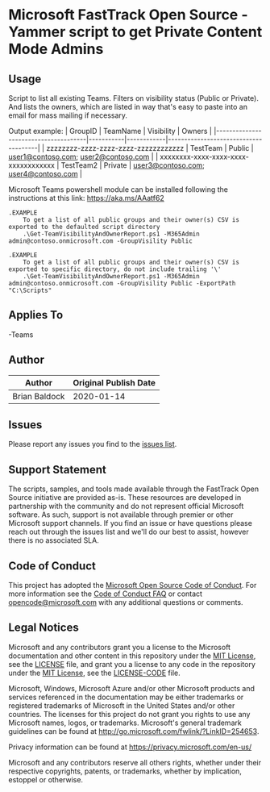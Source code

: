 # Microsoft FastTrack Open Source - Yammer script to get Private Content Mode Admins

## Usage

Script to list all existing Teams. Filters on visibility status (Public or Private). And lists the owners, which are listed in way that's easy to paste into an email for mass mailing if necessary.

Output example:
| GroupID                              | TeamName  | Visibility | Owners                               |
|--------------------------------------|-----------|------------|--------------------------------------|
| zzzzzzzz-zzzz-zzzz-zzzz-zzzzzzzzzzzz | TestTeam  | Public     | user1@contoso.com; user2@contoso.com |
| xxxxxxxx-xxxx-xxxx-xxxx-xxxxxxxxxxxx | TestTeam2 | Private    | user3@contoso.com; user4@contoso.com |

Microsoft Teams powershell module can be installed following the instructions at this link: https://aka.ms/AAatf62
 
    .EXAMPLE
        To get a list of all public groups and their owner(s) CSV is exported to the defaulted script directory
        .\Get-TeamVisibilityAndOwnerReport.ps1 -M365Admin admin@contoso.onmicrosoft.com -GroupVisility Public

    .EXAMPLE
        To get a list of all public groups and their owner(s) CSV is exported to specific directory, do not include trailing '\'
        .\Get-TeamVisibilityAndOwnerReport.ps1 -M365Admin admin@contoso.onmicrosoft.com -GroupVisility Public -ExportPath "C:\Scripts"

## Applies To
-Teams

## Author

|Author|Original Publish Date
|----|--------------------------
|Brian Baldock|2020-01-14|

## Issues

Please report any issues you find to the [issues list](/issues).

## Support Statement

The scripts, samples, and tools made available through the FastTrack Open Source initiative are provided as-is. These resources are developed in partnership with the community and do not represent official Microsoft software. As such, support is not available through premier or other Microsoft support channels. If you find an issue or have questions please reach out through the issues list and we'll do our best to assist, however there is no associated SLA.

## Code of Conduct

This project has adopted the [Microsoft Open Source Code of Conduct](https://opensource.microsoft.com/codeofconduct/).
For more information see the [Code of Conduct FAQ](https://opensource.microsoft.com/codeofconduct/faq/) or
contact [opencode@microsoft.com](mailto:opencode@microsoft.com) with any additional questions or comments.

## Legal Notices

Microsoft and any contributors grant you a license to the Microsoft documentation and other content in this repository under the [MIT License](https://opensource.org/licenses/MIT), see the [LICENSE](LICENSE) file, and grant you a license to any code in the repository under the [MIT License](https://opensource.org/licenses/MIT), see the [LICENSE-CODE](LICENSE-CODE) file.

Microsoft, Windows, Microsoft Azure and/or other Microsoft products and services referenced in the documentation may be either trademarks or registered trademarks of Microsoft in the United States and/or other countries. The licenses for this project do not grant you rights to use any Microsoft names, logos, or trademarks. Microsoft's general trademark guidelines can be found at http://go.microsoft.com/fwlink/?LinkID=254653.

Privacy information can be found at https://privacy.microsoft.com/en-us/

Microsoft and any contributors reserve all others rights, whether under their respective copyrights, patents,
or trademarks, whether by implication, estoppel or otherwise.